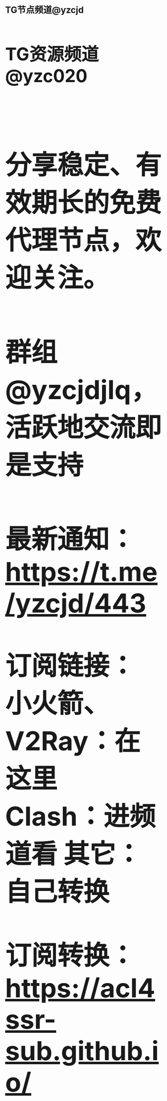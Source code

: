 </br>
<h1 strong>TG节点频道<a>@yzcjd </strong></br>
<h1 strong>TG资源频道<a>@yzc020 </strong></br>

</br>
<h2> 分享稳定、有效期长的免费代理节点，欢迎关注。 <h2>
<h2> 群组@yzcjdjlq，活跃地交流即是支持 <h2>

最新通知：https://t.me/yzcjd/443

订阅链接：
小火箭、V2Ray：在这里
Clash：进频道看
其它：自己转换

订阅转换：https://acl4ssr-sub.github.io/
